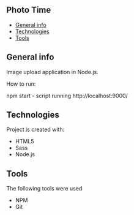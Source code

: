 ## Photo Time
* [General info](#general-info)
* [Technologies](#technologies)
* [Tools](#tools)

## General info
Image upload application in Node.js.

How to run:

npm start - script running
http://localhost:9000/

## Technologies
Project is created with:
* HTML5
* Sass
* Node.js

## Tools
The following tools were used
* NPM
* Git
